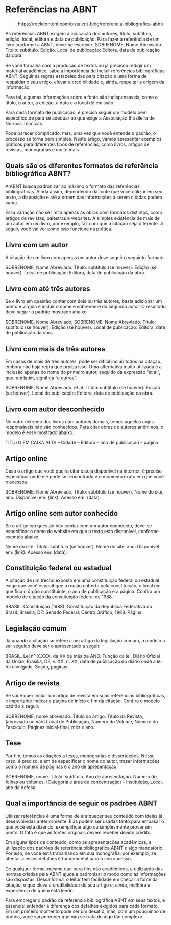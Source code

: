 # Referências na ABNT

> https://rockcontent.com/br/talent-blog/referencia-bibliografica-abnt/

As referências ABNT exigem a indicação dos autores, título, subtítulo, edição, local, editora e data de publicação. Para fazer a referência de um livro conforme a ABNT, deve-se escrever: SOBRENOME, Nome Abreviado. Título: subtítulo. Edição. Local de publicação: Editora, data de publicação da obra.

Se você trabalha com a produção de textos ou já precisou redigir um material acadêmico, sabe a importância de incluir referências bibliográficas ABNT. Seguir as regras estabelecidas para citação é uma forma de respaldar o seu artigo, elevar a credibilidade e, ainda, respeitar a origem da informação.

Para tal, algumas informações sobre a fonte são indispensáveis, como o título, o autor, a edição, a data e o local de emissão.

Para cada formato de publicação, é preciso seguir um modelo bem específico de para se adequar ao que exige a Associação Brasileira de Normas Técnicas.

Pode parecer complicado, mas, uma vez que você entende o padrão, o processo se torna bem simples. Neste artigo, vamos apresentar exemplos práticos para diferentes tipos de referências, como livros, artigos de revistas, monografias e muito mais. 

## Quais são os diferentes formatos de referência bibliográfica ABNT?

A ABNT busca padronizar ao máximo o formato das referências bibliográficas. Ainda assim, dependendo da fonte que você utilizar em seu texto, a disposição e até a ordem das informações a serem citadas podem variar.

Essa variação não se limita apenas às obras com formatos distintos, como artigos de revistas, palestras e websites. A simples existência de mais de um autor em um livro, por exemplo, faz com que a citação seja diferente. A seguir, você vai ver como isso funciona na prática.

## Livro com um autor

A citação de um livro com apenas um autor deve seguir o seguinte formato.

SOBRENOME, Nome Abreviado. Título: subtítulo (se houver). Edição (se houver). Local de publicação: Editora, data de publicação da obra.


## Livro com até três autores

Se o livro em questão contar com dois ou três autores, basta adicionar um ponto e vírgula e incluir o nome e sobrenome do segundo autor. O resultado deve seguir o padrão mostrado abaixo.

SOBRENOME, Nome Abreviado; SOBRENOME, Nome Abreviado. Título: subtítulo (se houver). Edição (se houver). Local de publicação: Editora, data de publicação da obra.

## Livro com mais de três autores

Em casos de mais de três autores, pode ser difícil incluir todos na citação, embora não haja regra que proíba isso. Uma alternativa muito utilizada é a inclusão apenas do nome do primeiro autor, seguido da expressão “et al”, que, em latim, significa “e outros”.

SOBRENOME, Nome Abreviado. et al. Título: subtítulo (se houver). Edição (se houver). Local de publicação: Editora, data de publicação da obra.

## Livro com autor desconhecido

No outro extremo dos livros com autores demais, temos aqueles cujos responsáveis não são conhecidos. Para citar obras de autores anônimos, o modelo é esse mostrado abaixo.

TÍTULO EM CAIXA ALTA – Cidade – Editora – ano de publicação – página

## Artigo online

Caso o artigo que você queira citar esteja disponível na internet, é preciso especificar onde ele pode ser encontrado e o momento exato em que você o acessou.

SOBRENOME, Nome Abreviado. Título: subtítulo (se houver). Nome do site, ano. Disponível em: (link). Acesso em: (data).

## Artigo online sem autor conhecido

Se o artigo em questão não contar com um autor conhecido, deve-se especificar o nome do website em que o texto está disponível, conforme exemplo abaixo.

Nome do site. Título: subtítulo (se houver). Nome do site, ano. Disponível em: (link). Acesso em: (data).

## Constituição federal ou estadual

A citação de um trecho exposto em uma constituição federal ou estadual exige que você especifique a região coberta pela constituição, o local em que fica o órgão constituinte, o ano de publicação e a página. Confira um modelo de citação da constituição federal de 1988.

BRASIL. Constituição (1988). Constituição da República Federativa do Brasil. Brasília, DF: Senado Federal: Centro Gráfico, 1988. Página.

## Legislação comum

Já quando a citação se refere a um artigo da legislação comum, o modelo a ser seguido deve ser o apresentado a seguir.

BRASIL. Lei nº X.XXX, de XX de mês de ANO. Função da lei. Diário Oficial da União, Brasília, DF, v. XX, n. XX, data de publicação do diário onde a lei foi divulgada. Seção, páginas.

## Artigo de revista

Se você quer incluir um artigo de revista em suas referências bibliográficas, é importante indicar a página de início e fim da citação. Confira o modelo padrão a seguir.

SOBRENOME, nome abreviado. Título do artigo. Título da Revista, (abreviado ou não) Local de Publicação, Número do Volume, Número do Fascículo, Páginas inicial-final, mês e ano.

## Tese

Por fim, temos as citações a teses, monografias e dissertações. Nesse caso, é preciso, além de especificar o nome do autor, trazer informações como o número de páginas e o ano de apresentação.

SOBRENOME, nome. Título: subtítulo. Ano de apresentação. Número de folhas ou volumes. (Categoria e área de concentração) – Instituição, Local, ano da defesa.

## Qual a importância de seguir os padrões ABNT

Utilizar referências é uma forma de enriquecer seu conteúdo com ideias já desenvolvidas anteriormente. Elas podem ser usadas tanto para embasar o que você está dizendo, exemplificar algo ou simplesmente provar um ponto. O fato é que as fontes originais devem receber devido crédito.

Em alguns tipos de conteúdo, como as apresentações acadêmicas, a utilização dos padrões de referência bibliográfica ABNT é algo mandatório. Por isso, se você está trabalhando em sua monografia, por exemplo, se atentar a esses detalhes é fundamental para o seu sucesso.

De qualquer forma, mesmo que para fins não acadêmicos, a utilização das normas criadas pela ABNT ajuda a padronizar o modo como as informações são dispostas. Dessa forma, o leitor tem facilidade em checar a fonte da citação, o que eleva a credibilidade do seu artigo e, ainda, melhora a experiência de quem está lendo.

Para empregar o padrão de referência bibliográfica ABNT em seus textos, é essencial entender a diferença dos detalhes exigidos para cada formato. Em um primeiro momento pode ser um desafio, mas, com um pouquinho de prática, você vai perceber que não se trata de algo tão complexo.